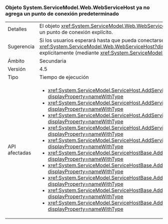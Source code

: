 ### <a name="systemservicemodelwebwebservicehost-object-no-longer-adds-a-default-endpoint"></a>Objeto System.ServiceModel.Web.WebServiceHost ya no agrega un punto de conexión predeterminado

|   |   |
|---|---|
|Detalles|El objeto <xref:System.ServiceModel.Web.WebServiceHost> ya no agrega un punto de conexión predeterminado si el código de la aplicación ha agregado un punto de conexión explícito.|
|Sugerencia|Si los usuarios esperará hasta que pueda conectarse a un extremo predeterminado y otros puntos de conexión explícitas se han agregado a la <xref:System.ServiceModel.Web.WebServiceHost?displayProperty=name>, puntos de conexión predeterminados también deben agregarse explícitamente (mediante <xref:System.ServiceModel.ServiceHostBase.AddDefaultEndpoints?displayProperty=name>).|
|Ámbito|Secundaria|
|Versión|4.5|
|Tipo|Tiempo de ejecución|
|API afectadas|<ul><li><xref:System.ServiceModel.ServiceHost.AddServiceEndpoint(System.Type,System.ServiceModel.Channels.Binding,System.String)?displayProperty=nameWithType></li><li><xref:System.ServiceModel.ServiceHost.AddServiceEndpoint(System.Type,System.ServiceModel.Channels.Binding,System.Uri)?displayProperty=nameWithType></li><li><xref:System.ServiceModel.ServiceHost.AddServiceEndpoint(System.Type,System.ServiceModel.Channels.Binding,System.String,System.Uri)?displayProperty=nameWithType></li><li><xref:System.ServiceModel.ServiceHost.AddServiceEndpoint(System.Type,System.ServiceModel.Channels.Binding,System.Uri,System.Uri)?displayProperty=nameWithType></li><li><xref:System.ServiceModel.ServiceHost.AddServiceEndpoint(System.Type,System.ServiceModel.Channels.Binding,System.Uri,System.Uri)?displayProperty=nameWithType></li><li><xref:System.ServiceModel.ServiceHostBase.AddServiceEndpoint(System.ServiceModel.Description.ServiceEndpoint)?displayProperty=nameWithType></li><li><xref:System.ServiceModel.ServiceHostBase.AddServiceEndpoint(System.String,System.ServiceModel.Channels.Binding,System.String)?displayProperty=nameWithType></li><li><xref:System.ServiceModel.ServiceHostBase.AddServiceEndpoint(System.String,System.ServiceModel.Channels.Binding,System.Uri)?displayProperty=nameWithType></li><li><xref:System.ServiceModel.ServiceHostBase.AddServiceEndpoint(System.String,System.ServiceModel.Channels.Binding,System.String,System.Uri)?displayProperty=nameWithType></li><li><xref:System.ServiceModel.ServiceHostBase.AddServiceEndpoint(System.String,System.ServiceModel.Channels.Binding,System.Uri,System.Uri)?displayProperty=nameWithType></li></ul>|

